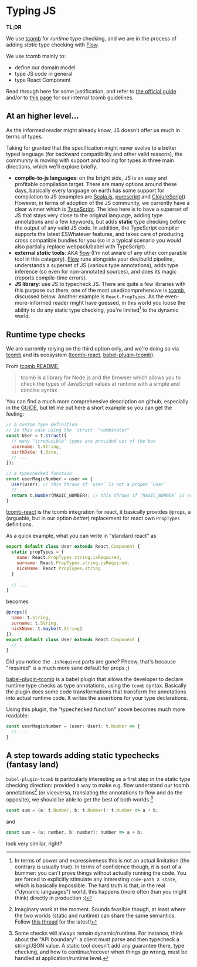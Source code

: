# Typing JS

**TL;DR**

We use [tcomb](https://github.com/gcanti/tcomb) for *runtime* type checking, and we are in the process of adding *static* type checking with [Flow](https://github.com/facebook/flow).

We use tcomb mainly to:
- define our domain model
- type JS code in general
- type React Component

Read through here for some justification, and refer to [the official guide](https://github.com/gcanti/tcomb/blob/master/docs/GUIDE.md) and/or to [this page](frontend/guidelines/3.tcomb.md) for our internal tcomb guidelines.

## At an higher level...

As the informed reader might already know, JS doesn't offer us much in terms of types.

Taking for granted that the specification might never evolve to a better typed language (for backward compatibility and other valid reasons), the community is moving with support and tooling for types in three main directions, which we'll explore briefly.
 
- **compile-to-js languages**: on the bright side, JS is an easy and profitable compilation target. There are many options around these days, basically every language on earth has some support for compilation to JS (examples are [Scala.js](https://github.com/scala-js/scala-js), [purescript](https://github.com/purescript/purescript) and [ClojureScript](https://github.com/clojure/clojurescript)). However, in terms of adoption of the JS community, we currently have a clear winner which is [TypeScript](https://github.com/Microsoft/TypeScript). The idea here is to have a superset of JS that stays very close to the original language, adding type annotations and a few keywords, but adds **static** type checking before the output of any valid JS code. In addition, the TypeScript compiler supports the latest ESWhatever features, and takes care of producing cross compatible bundles for you (so in a typical scenario you would also partially replace webpack/babel with TypeScript).
- **external *static* tools**: AKA [flow](https://github.com/facebook/flow) (I'm not aware of any other comparable tool in this category). [Flow](https://github.com/facebook/flow) runs alongside your dev/build pipeline, understands a superset of JS (various type annotations), adds type inference (so even for non-annotated sources), and does its magic (reports compile-time errors).
- **JS library**: use JS to typecheck JS. There are quite a few libraries with this purpose out there, one of the most used/comprehensive is [tcomb](https://github.com/gcanti/tcomb), discussed below. Another example is `React.PropTypes`. As the even-more-informed reader might have guessed, in this world you loose the ability to do any static type checking, you're limited[^1] to the dynamic world.


[^1]: In terms of power and expressiveness this is not an actual limitation (the contrary is usually true). In terms of confidence though, it is sort of a bummer: you can't prove things without actually running the code. You are forced to explicitly stimulate any interesting `code-path X state`, which is basically impossible. The hard truth is that, in the real ("dynamic languages") world, this happens (more often than you might think) directly in production :(

## Runtime type checks

We are currently relying on the third option only, and we're doing so via [tcomb](https://github.com/gcanti/tcomb) and its ecosystem ([tcomb-react](https://github.com/gcanti/tcomb-react), [babel-plugin-tcomb](https://github.com/gcanti/babel-plugin-tcomb)).

From [tcomb README](https://github.com/gcanti/tcomb/blob/master/README.md),

> tcomb is a library for Node.js and the browser which allows you to check the types of JavaScript values at runtime with a simple and concise syntax

You can find a much more comprehensive description on github, especially in the [GUIDE](https://github.com/gcanti/tcomb/blob/master/GUIDE.md), but let me put here a short example so you can get the feeling:

```js
// a custom type definition
// in this case using the `struct` "combinator"
const User = t.struct({
  // many "irreducible" types are provided out of the box
  username: t.String,
  birthDate: t.Date,
  // ...
});

// a typechecked function
const userMagicNumber = user => {
  User(user); // this throws if `user` is not a proper `User`
  // ...
  return t.Number(MAGIC_NUMBER); // this throws if `MAGIC_NUMBER` is not a `Number`
}
```

[tcomb-react](https://github.com/gcanti/tcomb-react) is the tcomb integration for react, it basically provides `@props`, a (arguable, but in our option *better*) replacement for react own `PropTypes` definitions.

As a quick example, what you can write in "standard react" as

```js
export default class User extends React.Component {
  static propTypes = {
    name: React.PropTypes.string.isRequired,
    surname: React.PropTypes.string.isRequired,
    nickName: React.PropTypes.string
  }
  
  // ...
}
```

becomes

```js
@props({
  name: t.String,
  surname: t.String,
  nickName: t.maybe(t.String)
})
export default class User extends React.Component {
  // ...
}
```

Did you notice the `.isRequired` parts are gone? Pheew, that's because "required" is a much more sane default for props ;)

[babel-plugin-tcomb](https://github.com/gcanti/babel-plugin-tcomb) is a babel plugin that allows the developer to declare runtime type checks as type annotations, using the `tcomb` syntax. Basically the plugin does some code transformations that transform the annotations into actual runtime code. It writes the assertions for your type declarations.

Using this plugin, the "typechecked function" above becomes much more readable:

```js
const userMagicNumber = (user: User): t.Number => {
  // ...
}
```

## A step towards adding static typechecks (fantasy land)

`babel-plugin-tcomb` is particularly interesting as a first step in the static type checking direction: provided a way to make e.g. flow understand our tcomb annotations[^2] (or viceversa, translating the annotations to flow and do the opposite), we should be able to get the best of both worlds.[^3]

```js
const sum = (a: t.Number, b: t.Number): t.Number => a + b;
```
and
```js
const sum = (a: number, b: number): number => a + b;
```
look very similar, right?


[^2]: Imaginary work at the moment. Sounds feasible though, at least where the two worlds (static and runtime) can share the same semantics. Follow [this thread](https://github.com/gcanti/babel-plugin-tcomb/issues/11) for the latest!
[^3]: Some checks will always remain dynamic/runtime. For instance, think about the "API boundary": a client must parse and then typecheck a string/JSON value. A static tool doesn't add any guarantee there, type checking, and how to continue/recover when things go wrong, must be handled at application/runtime level.

